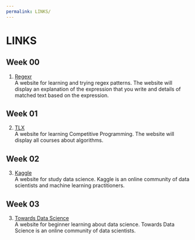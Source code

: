```yaml
---
permalink: LINKS/
---
```


# LINKS
## Week 00
1. [Regexr](https://regexr.com/)<br/>
A website for learning and trying regex patterns. The website will display an explanation of the expression that you write and details of matched text based on the expression.

## Week 01
2. [TLX](https://tlx.com/)<br/>
A website for learning Competitive Programming. The website will display all courses about algorithms.

## Week 02
3. [Kaggle](https://www.kaggle.com/)<br/>
A website for study data science. Kaggle is an online community of data scientists and machine learning practitioners.

## Week 03
3. [Towards Data Science](https://towardsdatascience.com/)<br/>
A website for beginner learning about data science. Towards Data Science is an online community of data scientists.
